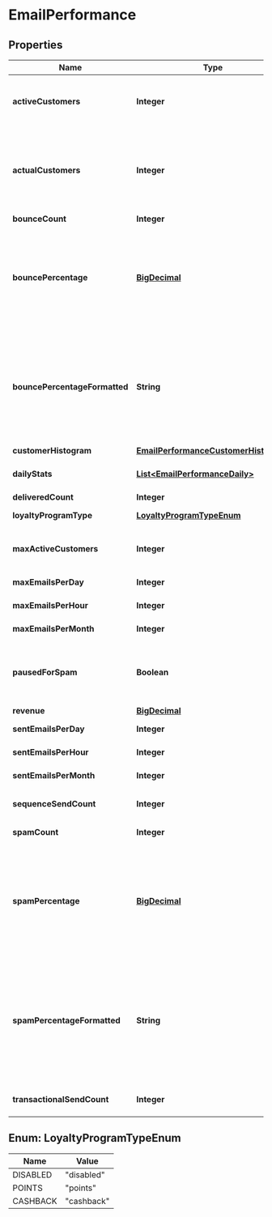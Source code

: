 
# EmailPerformance

## Properties
Name | Type | Description | Notes
------------ | ------------- | ------------- | -------------
**activeCustomers** | **Integer** | Active customers.  The value will be -1 if calculation is pending. |  [optional]
**actualCustomers** | **Integer** | Actual customers that they have regardless of active state.  The value will be -1 if calculation is pending. |  [optional]
**bounceCount** | **Integer** | Bounce count |  [optional]
**bouncePercentage** | [**BigDecimal**](BigDecimal.md) | bounce percentage rate based upon our look back window.  This should be under five percent or the account will be paused for sending. |  [optional]
**bouncePercentageFormatted** | **String** | bounce percentage rate (formatted) based upon our look back window.  This should be under five percent or the account will be paused for sending. |  [optional]
**customerHistogram** | [**EmailPerformanceCustomerHistogram**](EmailPerformanceCustomerHistogram.md) |  |  [optional]
**dailyStats** | [**List&lt;EmailPerformanceDaily&gt;**](EmailPerformanceDaily.md) | Daily statistics used for charting |  [optional]
**deliveredCount** | **Integer** | Delivered count |  [optional]
**loyaltyProgramType** | [**LoyaltyProgramTypeEnum**](#LoyaltyProgramTypeEnum) | Loyalty Program Type |  [optional]
**maxActiveCustomers** | **Integer** | Maximum active customers allowed under their billing plan |  [optional]
**maxEmailsPerDay** | **Integer** | Max emails per day |  [optional]
**maxEmailsPerHour** | **Integer** | Max emails per hour |  [optional]
**maxEmailsPerMonth** | **Integer** | Max emails per month |  [optional]
**pausedForSpam** | **Boolean** | True if campaign/flow emails are paused due to spam complaints. |  [optional]
**revenue** | [**BigDecimal**](BigDecimal.md) | Revenue |  [optional]
**sentEmailsPerDay** | **Integer** | Sent emails last 24 hours |  [optional]
**sentEmailsPerHour** | **Integer** | Sent emails last hour |  [optional]
**sentEmailsPerMonth** | **Integer** | Sent emails last 31 days |  [optional]
**sequenceSendCount** | **Integer** | Total sequence (campaign/flow) emails sent |  [optional]
**spamCount** | **Integer** | Spam complaints |  [optional]
**spamPercentage** | [**BigDecimal**](BigDecimal.md) | Spam percentage rate based upon our look back window.  This should be under one half a percent or the account will be paused for sending. |  [optional]
**spamPercentageFormatted** | **String** | Spam percentage rate (formatted) based upon our look back window.  This should be under one half a percent or the account will be paused for sending. |  [optional]
**transactionalSendCount** | **Integer** | Total transactions emails sent |  [optional]


<a name="LoyaltyProgramTypeEnum"></a>
## Enum: LoyaltyProgramTypeEnum
Name | Value
---- | -----
DISABLED | &quot;disabled&quot;
POINTS | &quot;points&quot;
CASHBACK | &quot;cashback&quot;



